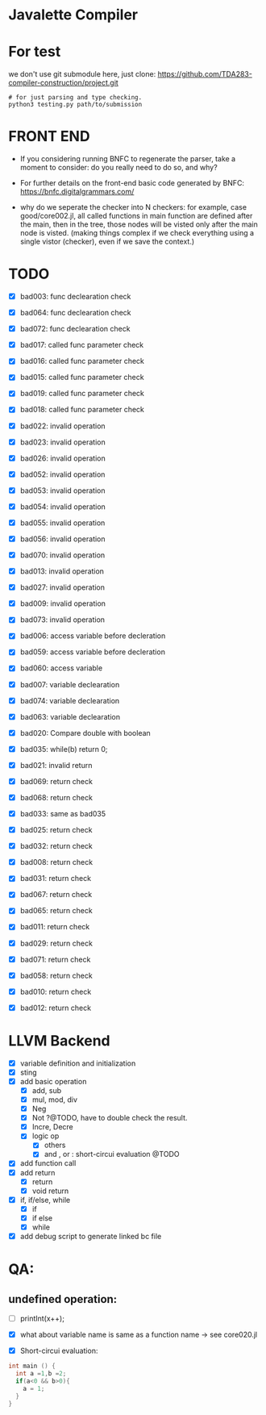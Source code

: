# Javalette Compiler

# For test
we don't use git submodule here, just clone: https://github.com/TDA283-compiler-construction/project.git

```
# for just parsing and type checking.
python3 testing.py path/to/submission 
```


# FRONT END
+ If you considering running BNFC to regenerate the parser, take a moment to consider: do you really need to do so, and why?

+ For further details on the front-end basic code generated by BNFC: https://bnfc.digitalgrammars.com/


+ why do we seperate the checker into N checkers: for example, case good/core002.jl, all called functions in main function are defined after the main, then in the tree, those nodes will be visted only after the main node is visted. (making things complex if we check everything using a single vistor (checker), even if we save the context.)

# TODO 
- [x] bad003: func declearation check
- [x] bad064: func declearation check
- [x] bad072: func declearation check

- [x] bad017: called func parameter check
- [x] bad016: called func parameter check
- [x] bad015: called func parameter check
- [x] bad019: called func parameter check
- [x] bad018: called func parameter check

- [x] bad022: invalid operation
- [x] bad023: invalid operation

- [x] bad026: invalid operation

<!-- op -->
- [x] bad052: invalid operation
- [x] bad053: invalid operation
- [x] bad054: invalid operation
- [x] bad055: invalid operation
- [x] bad056: invalid operation
- [x] bad070: invalid operation
- [x] bad013: invalid operation


- [x] bad027: invalid operation
- [x] bad009: invalid operation

<!-- func -->
- [x] bad073: invalid operation


- [x] bad006: access variable before decleration
- [x] bad059: access variable before decleration
- [x] bad060: access variable

- [x] bad007: variable declearation
- [x] bad074: variable declearation
- [x] bad063: variable declearation

- [x] bad020: Compare double with boolean

- [x] bad035: while(b) return 0; 
- [x] bad021: invalid return
- [x] bad069: return check
- [x] bad068: return check

- [x] bad033: same as bad035
- [x] bad025: return check
- [x] bad032: return check
- [x] bad008: return check
- [x] bad031: return check
- [x] bad067: return check
- [x] bad065: return check
- [x] bad011: return check
- [x] bad029: return check
- [x] bad071: return check
- [x] bad058: return check
- [x] bad010: return check
- [x] bad012: return check


# LLVM Backend
- [x] variable definition and initialization
- [x] sting
- [x] add basic operation
  - [x] add, sub
  - [x] mul, mod, div
  - [x] Neg
  - [x] Not ?@TODO, have to double check the result. 
  - [x] Incre, Decre
  - [x] logic op
    - [x] others 
    - [x] and , or : short-circui evaluation @TODO
- [x] add function call
- [x] add return 
  - [x] return
  - [x] void return
- [x] if, if/else, while
  - [x] if
  - [x] if else
  - [x] while

- [x] add debug script to generate linked bc file

# QA:

## undefined operation: 
- [ ] printInt(x++);
- [x] what about variable name is same as a function name -> see core020.jl

- [x] Short-circui evaluation:
```c
int main () {
  int a =1,b =2;
  if(a<0 && b>0){
    a = 1;
  }
}
```